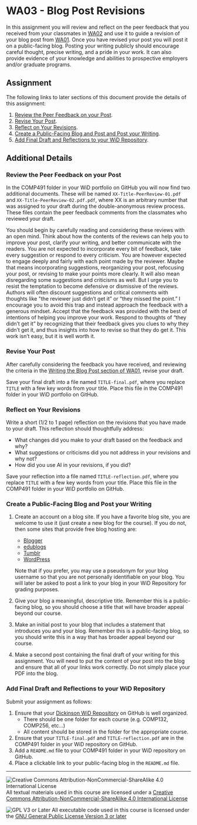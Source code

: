 # WA03 - Blog Post Revisions

In this assignment you will review and reflect on the peer feedback that you received from your classmates in [WA02](./WA02-BlogPostPeerReview.md) and use it to guide a revision of your blog post from [WA01](./WA01-BlogPostDraft.md). Once you have revised your post you will post it on a public-facing blog. Posting your writing publicly should encourage careful thought,  precise writing, and a pride in your work.  It can also provide evidence of your knowledge and abilities to prospective employers and/or graduate programs.

## Assignment

The following links to later sections of this document provide the details of this assignment:

1. [Review the Peer Feedback on your Post](#review-the-peer-feedback-on-your-post).
2. [Revise Your Post](#revise-your-post).
3. [Reflect on Your Revisions](#reflect-on-your-revisions).
4. [Create a Public-Facing Blog and Post and Post your Writing](#create-a-public-facing-blog-and-post-your-writing).
5. [Add Final Draft and Reflections to your WiD Repository](#add-final-draft-and-reflections-to-your-wid-repository).

## Additional Details

### Review the Peer Feedback on your Post

In the COMP491 folder in your WiD portfolio on GitHub you will now find two additional documents.  These will be named `XX-Title-PeerReview-01.pdf` and `XX-Title-PeerReview-02.pdf.pdf`, where XX is an arbitrary number that was assigned to your draft during the double-anonymous review process.  These files contain the peer feedback comments from the classmates who reviewed your draft.

You should begin by carefully reading and considering these reviews with an open mind. Think about how the contents of the reviews can help you to improve your post, clarify your writing, and better communicate with the readers.  You are not expected to incorporate every bit of feedback, take every suggestion or respond to every criticism.  You are however expected to engage deeply and fairly with each point made by the reviewer.  Maybe that means incorporating suggestions, reorganizing your post, refocusing your post, or revising to make your points more clearly. It will also mean disregarding some suggestions and criticisms as well.  But I urge you to resist the temptation to become defensive or dismissive of the reviews. Authors will often discount suggestions and critical comments with thoughts like "the reviewer just didn’t get it” or “they missed the point.”  I encourage you to avoid this trap and instead approach the feedback with a generous mindset.  Accept that the feedback was provided with the best of intentions of helping you improve your work. Respond to thoughts of “they didn’t get it” by recognizing that their feedback gives you clues to why they didn’t get it, and thus insights into how to revise so that they do get it.  This work isn’t easy, but it is well worth it.

### Revise Your Post

After carefully considering the feedback you have received, and reviewing the criteria in the [Writing the Blog Post section of WA01](./WA01-BlogPostDraft.md#writing-the-blog-post), revise your draft.

Save your final draft into a file named `TITLE-final.pdf`, where you replace `TITLE` with a few key words from your title.  Place this file in the COMP491 folder in your WiD portfolio on GitHub.

### Reflect on Your Revisions

Write a short (1/2 to 1 page) reflection on the revisions that you have made to your draft.  This reflection should thoughtfully address:
-	What changes did you make to your draft based on the feedback and why?
-	What suggestions or criticisms did you not address in your revisions and why not?
- How did you use AI in your revisions, if you did?

Save your reflection into a file named `TITLE-reflection.pdf`, where you replace `TITLE` with a few key words from your title. Place this file in the COMP491 folder in your WiD portfolio on GitHub.

### Create a Public-Facing Blog and Post your Writing

1. Create an account on a blog site. If you have a favorite blog site, you are welcome to use it (just create a new blog for the course). If you do not, then some sites that provide free blog hosting are:
   - [Blogger](https://www.blogger.com)
   - [edublogs](https://edublogs.org/)
   - [Tumblr](https://www.tumblr.com/)
   - [WordPress](https://wordpress.com/create-blog/) 

   Note that if you prefer, you may use a pseudonym for your blog username so that you are not personally identifiable on your blog. You will later be asked to post a link to your blog in your WiD Repository for grading purposes.
2. Give your blog a meaningful, descriptive title. Remember this is a public-facing blog, so you should choose a title that will have broader appeal beyond our course.
3. Make an initial post to your blog that includes a statement that introduces you and your blog. Remember this is a public-facing blog, so you should write this in a way that has broader appeal beyond our course.
4. Make a second post containing the final draft of your writing for this assignment. You will need to put the content of your post into the blog and ensure that all of your links work correctly. Do not simply place your PDF into the blog.

### Add Final Draft and Reflections to your WiD Repository

Submit your assignment as follows:
1. Ensure that your [Dickinson WiD Repository](https://github.com/Dickinson-COMP-WiD) on GitHub is well organized.
   - There should be one folder for each course (e.g. COMP132, COMP256, etc...)
   - All content should be stored in the folder for the appropriate course.
2. Ensure that your `TITLE-final.pdf` and `TITLE-reflection.pdf` are in the COMP491 folder in your WiD repository on GitHub.
3. Add a `README.md` file to your COMP491 folder in your WiD repository on GitHub.
4. Place a clickable link to your public-facing blog in the `README.md` file.

---

![Creative Commons Attribution-NonCommercial-ShareAlike 4.0 International License](https://i.creativecommons.org/l/by-nc-sa/4.0/88x31.png "Creative Commons Attribution-NonCommercial-ShareAlike 4.0 International License") All textual materials used in this course are licensed under a [Creative Commons Attribution-NonCommercial-ShareAlike 4.0 International License](http://creativecommons.org/licenses/by-nc-sa/4.0/)

![GPL V3 or Later](https://www.gnu.org/graphics/gplv3-or-later-sm.png "GPL V3 or later") All executable code used in this course is licensed under the [GNU General Public License Version 3 or later](https://www.gnu.org/licenses/gpl.txt)
